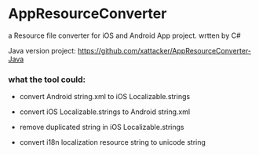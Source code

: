 # AppResourceConverter
a Resource file converter for iOS and Android App project. wrtten by C#

Java version project: <https://github.com/xattacker/AppResourceConverter-Java>


### what the tool could:

- convert Android string.xml to iOS Localizable.strings

- convert iOS Localizable.strings to Android string.xml

- remove duplicated string in iOS Localizable.strings

- convert i18n localization resource string to unicode string
